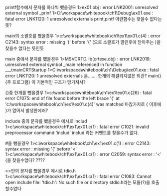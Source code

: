 ﻿printf함수에서 문자를 하나씩 뺐을경우
    1>ex01.obj : error LNK2001: unresolved external symbol _prinf
    1>C:\workspace\whitebook\ch1\Debug\ex01.exe : fatal error LNK1120: 1 unresolved externals
print,pintf 이런함수는 찾을수 없다는 뜻?

main의 소괄호를 뺐을경우
    1>c:\workspace\whitebook\ch1\ex1\ex01.c(4) : error C2143: syntax error : missing ')' before '{'
(으로 소괄호가 열린후에 닫아주는 )을 찾을수 없다는 뜻인듯

main 중에서 문자를 뺐을경우
    1>MSVCRTD.lib(crtexe.obj) : error LNK2019: unresolved external symbol _main referenced in function ___tmainCRTStartup
    1>C:\workspace\whitebook\ch1\Debug\ex01.exe : fatal error LNK1120: 1 unresolved externals
음....... 한개의 해결되지않은 외관? main() {주 프로그램} 이 기본적인 구조가 망가져서?

{}중 한개를 뺐을경우
    1>c:\workspace\whitebook\ch1\ex1\ex01.c(26) : fatal error C1075: end of file found before the left brace '{' at 'c:\workspace\whitebook\ch1\ex1\ex01.c(4)' was matched
마찮가지로 { 이후에 }가 없어서 발생한에러?

include 중의 문자를 뺐을경우 예시로 includ
    1>c:\workspace\whitebook\ch1\ex1\ex01.c(1) : fatal error C1021: invalid preprocessor command 'includ'
includ 라는 커맨드를 찾을수가 없다.

#을 뺐을경우
    1>c:\workspace\whitebook\ch1\ex1\ex01.c(1) : error C2143: syntax error : missing '{' before '<'
    1>c:\workspace\whitebook\ch1\ex1\ex01.c(1) : error C2059: syntax error : '<'
{을 찾을수없다? ????

<>안의 문자를 뺐을경우 에시로 tdio.h
    1>c:\workspace\whitebook\ch1\ex1\ex01.c(1) : fatal error C1083: Cannot open include file: 'tdio.h': No such file or directory
stdio.h라는 모듈(?)을 호출할수없다
